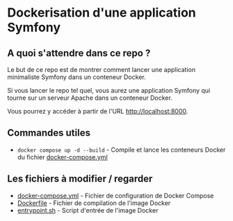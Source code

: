 # Dockerisation d'une application Symfony

## A quoi s'attendre dans ce repo ?

Le but de ce repo est de montrer comment lancer une application minimaliste Symfony dans un conteneur Docker.

Si vous lancer le repo tel quel, vous aurez une application Symfony qui tourne sur un serveur Apache dans un conteneur Docker.

Vous pourrez y accéder à partir de l'URL [http://localhost:8000](http://localhost:8000).

## Commandes utiles

- `docker compose up -d --build` - Compile et lance les conteneurs Docker du fichier [docker-compose.yml](docker-compose.yml)

## Les fichiers à modifier / regarder

- [docker-compose.yml](docker-compose.yml) - Fichier de configuration de Docker Compose
- [Dockerfile](Dockerfile) - Fichier de compilation de l'image Docker
- [entrypoint.sh](entrypoint.sh) - Script d'entrée de l'image Docker
